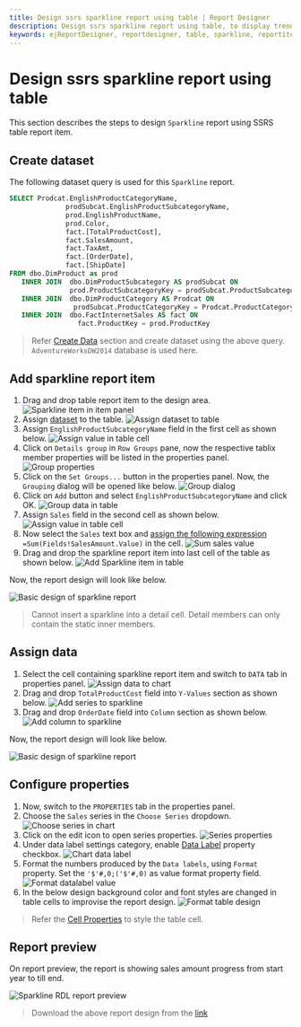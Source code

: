 ```yaml
---
title: Design ssrs sparkline report using table | Report Designer
description: Design ssrs sparkline report using table, to display trends and changes in data over time with Web Report Designer.
keywords: ejReportDesigner, reportdesigner, table, sparkline, reportitem, bold reports, documentation, help, ej, user guide, demo, samples, bold reports, bold reporting
---
```


# Design ssrs sparkline report using table

This section describes the steps to design `Sparkline` report using SSRS table report item.

## Create dataset

The following dataset query is used for this `Sparkline` report.

```sql
SELECT Prodcat.EnglishProductCategoryName,
              prodSubcat.EnglishProductSubcategoryName,
              prod.EnglishProductName,
              prod.Color,
              fact.[TotalProductCost],
              fact.SalesAmount,
              fact.TaxAmt,
              fact.[OrderDate],
              fact.[ShipDate]
FROM dbo.DimProduct as prod
   INNER JOIN  dbo.DimProductSubcategory AS prodSubcat ON
               prod.ProductSubcategoryKey = prodSubcat.ProductSubcategoryKey
   INNER JOIN  dbo.DimProductCategory AS Prodcat ON
                prodSubcat.ProductCategoryKey = Prodcat.ProductCategoryKey
   INNER JOIN  dbo.FactInternetSales AS fact ON
                 fact.ProductKey = prod.ProductKey
```

> Refer [Create Data](./../../../manage-data/dataset/create-an-embedded-dataset/#create-an-embedded-dataset) section and create dataset using the above query. `AdventureWorksDW2014` database is used here.

## Add sparkline report item

1. Drag and drop table report item to the design area.
   ![Sparkline item in item panel](/static/assets/on-premise/images/report-designer/report-items/sparkline/design/add-table.png '#width=285px')
2. Assign [dataset](./../../../report-items/tablix/assign-data-to-tablix-data-region/#assign-data-from-properties-panel) to the table.
   ![Assign dataset to table](/static/assets/on-premise/images/report-designer/report-items/sparkline/design/assign-data.png '#width=355px')
3. Assign `EnglishProductSubcategoryName` field in the first cell as shown below.
   ![Assign value in table cell](/static/assets/on-premise/images/report-designer/report-items/sparkline/design/add-group-value.png '#width=355px')
4. Click on `Details group` in `Row Groups` pane, now the respective tablix member properties will be listed in the properties panel.
   ![Group properties](/static/assets/on-premise/images/report-designer/report-items/sparkline/design/select-detail-group.png)
5. Click on the `Set Groups...` button in the properties panel. Now, the `Grouping` dialog will be opened like below.
   ![Group dialog](/static/assets/on-premise/images/report-designer/report-items/sparkline/design/group-dialog.png '#width=385px')
6. Click on `Add` button and select `EnglishProductSubcategoryName` and click OK.
   ![Group data in table ](/static/assets/on-premise/images/report-designer/report-items/sparkline/design/group-data.png '#width=385px')
7. Assign `Sales` field in the second cell as shown below.
   ![Assign value in table cell](/static/assets/on-premise/images/report-designer/report-items/sparkline/design/assign-sales-field.png '#width=355px')
8. Now select the `Sales` text box and [assign the following expression](./../../../report-items/tablix/assign-data-to-tablix-data-region/#edit-expression-in-properties-panel) `=Sum(Fields!SalesAmount.Value)` in the cell.
   ![Sum sales value](/static/assets/on-premise/images/report-designer/report-items/sparkline/design/sum-sales-value.png '#width=355px')
9. Drag and drop the sparkline report item into last cell of the table as shown below.
   ![Add Sparkline item in table](/static/assets/on-premise/images/report-designer/report-items/sparkline/design/add-sparkline.png '#width=355px')

Now, the report design will look like below.

![Basic design of sparkline report](/static/assets/on-premise/images/report-designer/report-items/sparkline/design/intial-design.png '#width=385px')

> Cannot insert a sparkline into a detail cell. Detail members can only contain the static inner members.

## Assign data

1. Select the cell containing sparkline report item and switch to `DATA` tab in properties panel.
   ![Assign data to chart](/static/assets/on-premise/images/report-designer/report-items/sparkline/design/switch-data-assign.png)
2. Drag and drop `TotalProductCost` field into `Y-Values` section as shown below.
   ![Add series to sparkline](/static/assets/on-premise/images/report-designer/report-items/sparkline/design/assign-series-value.png '#width=385px')
3. Drag and drop `OrderDate` field into `Column` section as shown below.
   ![Add column to sparkline](/static/assets/on-premise/images/report-designer/report-items/sparkline/design/assign-column-value.png '#width=385px')

Now, the report design will look like below.

![Basic design of sparkline report](/static/assets/on-premise/images/report-designer/report-items/sparkline/design/assign-data-design.png '#width=410px')

## Configure properties

1. Now, switch to the `PROPERTIES` tab in the properties panel.
2. Choose the `Sales` series in the  `Choose Series` dropdown.
   ![Choose series in chart](/static/assets/on-premise/images/report-designer/report-items/sparkline/design/choose-series.png '#width=385px')
3. Click on the edit icon to open series properties.
   ![Series properties](/static/assets/on-premise/images/report-designer/report-items/sparkline/design/edit-icon.png '#width=385px')
4. Under data label settings category, enable  [Data Label](./../../../report-items/chart/data-label/) property checkbox.
   ![Chart data label](/static/assets/on-premise/images/report-designer/report-items/sparkline/design/enable-data-label.png '#width=385px')
5. Format the numbers produced by the `Data labels`, using `Format` property. Set the `'$'#,0;('$'#,0)` as value format property field.
   ![Format datalabel value](/static/assets/on-premise/images/report-designer/report-items/sparkline/design/format-values.png '#width=385px')
6. In the below design background color and font styles are changed in table cells to improvise the report design.
   ![Format table design](/static/assets/on-premise/images/report-designer/report-items/sparkline/design/format-report.png '#width=385px')

> Refer the [Cell Properties](./../../../report-items/tablix/cell-properties/#cell-properties) to style the table cell.

## Report preview

On report preview, the report is showing sales amount progress from start year to till end.

![Sparkline RDL report preview](/static/assets/on-premise/images/report-designer/report-items/sparkline/design/report-preview.png '#width=425px')

> Download the above report design from the [link](https://github.com/boldreports/resources/tree/master/docs/report-designer/sparkline/design-ssrs-sparkline-using-table.rdl)